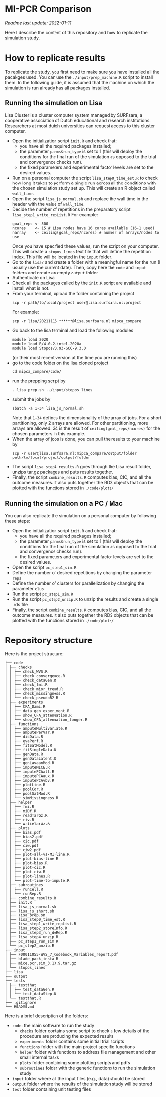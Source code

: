 # MI-PCR Comparison
*Readme last update: 2022-01-11* 

Here I describe the content of this repository and how to replicate the simulation study.

# How to replicate results

To replicate the study, you first need to make sure you have installed all the pacakges used.
You can use the `./input/prep_machine.R` script to install them.
In the following guide, it is assumed that the machine on which the simulation is run already has all packages installed.

## Running the simulation on Lisa

Lisa Cluster is a cluster computer system managed by SURFsara, a cooperative association of Dutch educational and
research institutions.
Researchers at most dutch universities can request access to this cluster computer.

- Open the initialization script `init.R` and check that:
  - you have all the required packages installed;
  - the parameter `parms$run_type` is set to 1 (this will deploy the conditions for the final run of the simulation
    as opposed to the trial and convergence checks run). 
  - the fixed parameters and experimental factor levels are set to the desired values.
- Run on a personal computer the script `lisa_step0_time_est.R` to check how long it takes
  to perform a single run across all the conditions with the chosen simulation study set up.
  This will create an R object called `wall_time`.
- Open the script `lisa_js_normal.sh` and replace the wall time in the header with the value
  of `wall_time`.
- Decide the number of repetitions in the preparatory script `lisa_step1_write_repList.R`
  For example:
  ```
  goal_reps <- 500 
  ncores    <- 15 # Lisa nodes have 16 cores available (16-1 used)
  narray    <- ceiling(goal_reps/ncores) # number of arrays/nodes to use 
  ```
  Once you have specified these values, run the script on your computer. 
  This will create a `stopos_lines` text file that will define the repetition index.
  This file will be located in the `input` folder.
- Go to the `lisa/` and create a folder with a meaningful name for the run (I usually use the 
  current date). Then, copy here the `code` and `input` folders and create an empty `output` 
  folder.
- Authenticate on Lisa
- Check all the packages called by the `init.R` script are available and install what is not.
- From your terminal, upload the folder containing the project
  ```
  scp -r path/to/local/project user@lisa.surfsara.nl:project
  ```
  For example:
  ```
  scp -r lisa/20211116 ******@lisa.surfsara.nl:mipca_compare
  ```
- Go back to the lisa terminal and load the following modules
  ```
  module load 2020
  module load R/4.0.2-intel-2020a
  module load Stopos/0.93-GCC-9.3.0  
  ```
  (or their most recent version at the time you are running this)
- go to the code folder on the lisa cloned project
  ``` 
  cd mipca_compare/code/ 
  ```
- run the prepping script by
  ```
  . lisa_prep.sh ../input/stopos_lines 
  ```
- submit the jobs by
  ```
  sbatch -a 1-34 lisa_js_normal.sh 
  ```
  Note that `1-34` defines the dimensionality of the array of jobs. 
  For a short partitioning, only 2 arrays are allowed.
  For other partitioning, more arrays are allowed.
  34 is the result of `ceiling(goal_reps/ncores)` for the chosen parameters in this example.
- When the array of jobs is done, you can pull the results to your machine by
  ```
  scp -r user@lisa.surfsara.nl:mipca_compare/output/folder path/to/local/project/output/folder
  ```
- The script `lisa_step4_results.R` goes through the Lisa result folder, unzips tar.gz
  packages and puts results together.
- Finally, the script `combine_results.R` computes bias, CIC, and all the outcome measures. 
  It also puts together the RDS objects that can be plotted with the functions stored in `./code/plots/`

## Running the simulation on a PC / Mac

You can also replicate the simulation on a personal computer by following these steps: 

- Open the initialization script `init.R` and check that:
  - you have all the required packages installed;
  - the parameter `parms$run_type` is set to 1 (this will deploy the conditions for the final run of the simulation
    as opposed to the trial and convergence checks run). 
  - the fixed parameters and experimental factor levels are set to the desired values.
- Open the script `pc_step1_sim.R`
- Define the number of desired repetitions by changing the parameter `reps`
- Define the number of clusters for parallelization by changing the parameter `clus`
- Run the script `pc_step1_sim.R`
- Run the script `pc_step2_unzip.R` to unzip the results and create a single .rds file
- Finally, the script `combine_results.R` computes bias, CIC, and all the outcome measures. 
  It also puts together the RDS objects that can be plotted with the functions stored in `./code/plots/`

# Repository structure
Here is the project structure:
```
├── code
│ ├── checks
│ │ ├── check_WVS.R
│ │ ├── check_convergence.R
│ │ ├── check_dataGen.R
│ │ ├── check_fmi.R
│ │ ├── check_mior_trend.R
│ │ ├── check_missingness.R
│ │ └── check_pseudoR2.R
│ ├── experiments
│ │ ├── CFA_Dami.R
│ │ ├── data_gen_experiment.R
│ │ ├── show_CFA_attenuation.R
│ │ └── show_CFA_attenuation_longer.R
│ ├── functions
│ │ ├── amputeMultivariate.R
│ │ ├── amputePerVar.R
│ │ ├── disData.R
│ │ ├── evaPerf.R
│ │ ├── fitSatModel.R
│ │ ├── fitSingleData.R
│ │ ├── genData.R
│ │ ├── genDataLatent.R
│ │ ├── genLavaanMod.R
│ │ ├── imputeMICE.R
│ │ ├── imputePCAall.R
│ │ ├── imputePCAaux.R
│ │ ├── imputePCAvbv.R
│ │ ├── plotLine.R
│ │ ├── poolCor.R
│ │ ├── poolSatMod.R
│ │ └── simMissingness.R
│ ├── helper
│ │ ├── fmi.R
│ │ ├── miDf.R
│ │ ├── readTarGz.R
│ │ ├── riv.R
│ │ └── writeTarGz.R
│ ├── plots
│ │ ├── bias.pdf
│ │ ├── bias2.pdf
│ │ ├── cic.pdf
│ │ ├── ciw.pdf
│ │ ├── ciw2.pdf
│ │ ├── plot-all-vs-MI-line.R
│ │ ├── plot-bias-line.R
│ │ ├── plot-bias.R
│ │ ├── plot-cic.R
│ │ ├── plot-ciw.R
│ │ ├── plot-lines.R
│ │ └── plot-time-to-impute.R
│ ├── subroutines
│ │ ├── runCell.R
│ │ └── runRep.R
│ ├── combine_results.R
│ ├── init.R
│ ├── lisa_js_normal.sh
│ ├── lisa_js_short.sh
│ ├── lisa_prep.sh
│ ├── lisa_step0_time_est.R
│ ├── lisa_step1_write_repList.R
│ ├── lisa_step2_storeInfo.R
│ ├── lisa_step3_run_doRep.R
│ ├── lisa_step4_unzip.R
│ ├── pc_step1_run_sim.R
│ └── pc_step2_unzip.R
├── input
│ ├── F00011055-WVS_7_Codebook_Variables_report.pdf
│ ├── blade_pack_insta.R
│ ├── mice.pcr.sim_3.13.9.tar.gz
│ └── stopos_lines
├── lisa
├── output
├── tests
│ ├── testthat
│ │ ├── test_dataGen.R
│ │ └── test_dataStep.R
│ └── testthat.R
├── .gitignore
└── README.md

```

Here is a brief description of the folders:
- `code`: the main software to run the study
  - `checks` folder contains some script to check a few details of the procedure are producing the expected results
  - `experiments` folder contains some initial trial scripts
  - `functions` folder with the main project specific functions
  - `helper` folder with functions to address file management and other small internal tasks 
  - `plots` folder containing some plotting scripts and pdfs
  - `subroutines` folder with the generic functions to run the simulation study
- `input` folder where all the input files (e.g., data) should be stored
- `output` folder where the results of the simulation study will be stored
- `test` folder containing unit testing files